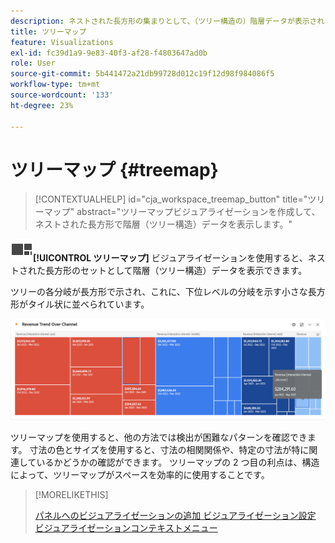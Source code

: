 ```yaml
---
description: ネストされた長方形の集まりとして、（ツリー構造の）階層データが表示されます。
title: ツリーマップ
feature: Visualizations
exl-id: fc39d1a9-9e83-40f3-af28-f4803647ad0b
role: User
source-git-commit: 5b441472a21db99728d012c19f12d98f984086f5
workflow-type: tm+mt
source-wordcount: '133'
ht-degree: 23%

---
```


# ツリーマップ {#treemap}

<!-- markdownlint-disable MD034 -->

>[!CONTEXTUALHELP]
>id="cja_workspace_treemap_button"
>title="ツリーマップ"
>abstract="ツリーマップビジュアライゼーションを作成して、ネストされた長方形で階層（ツリー構造）データを表示します。"

<!-- markdownlint-enable MD034 -->


![GraphTree](/help/assets/icons/GraphTree.svg)**[!UICONTROL ツリーマップ]** ビジュアライゼーションを使用すると、ネストされた長方形のセットとして階層（ツリー構造）データを表示できます。

ツリーの各分岐が長方形で示され、これに、下位レベルの分岐を示す小さな長方形がタイル状に並べられています。

![ サブブランチを表す小さい長方形のタイルを示したツリーマップの例 ](assets/treemap.png)

ツリーマップを使用すると、他の方法では検出が困難なパターンを確認できます。 寸法の色とサイズを使用すると、寸法の相関関係や、特定の寸法が特に関連しているかどうかの確認ができます。 ツリーマップの 2 つ目の利点は、構造によって、ツリーマップがスペースを効率的に使用することです。


>[!MORELIKETHIS]
>
>[ パネルへのビジュアライゼーションの追加 ](/help/analysis-workspace/visualizations/freeform-analysis-visualizations.md#add-visualizations-to-a-panel)
>[ビジュアライゼーション設定 ](/help/analysis-workspace/visualizations/freeform-analysis-visualizations.md#settings)
>[ビジュアライゼーションコンテキストメニュー ](/help/analysis-workspace/visualizations/freeform-analysis-visualizations.md#context-menu)
>


